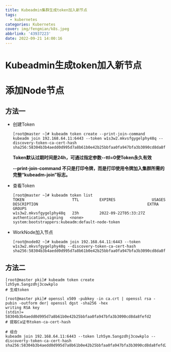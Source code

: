 ```yaml
---
title: Kubeadmin集群生成token加入新节点
tags:
  - kubernetes
categories: Kubernetes
cover: img/fengmian/k8s.jpeg
abbrlink: '43937223'
date: 2022-09-21 14:00:16
---
```

# Kubeadmin生成token加入新节点

# 添加Node节点

## 方法一

- 创建Token

  ```shell
  [root@master ~]# kubeadm token create --print-join-command
  kubeadm join 192.168.64.11:6443 --token w1s3w2.mkvsfgygelphy48q --discovery-token-ca-cert-hash sha256:58304b3b4aedd0d995d7a8b61b0e42b25bbfaa0fa947bfa3b3090cd8da8fefd2
  ```

  **Token默认过期时间是24h，可通过指定参数--ttl=0使Token永久有效**

  **--print-join-command 不只是打印令牌，而是打印使用令牌加入集群所需的完整“kubeadm-join”标志。**

- 查看Token

  ```shell
  [root@master ~]# kubeadm token list
  TOKEN                     TTL         EXPIRES                USAGES                   DESCRIPTION                                                EXTRA GROUPS
  w1s3w2.mkvsfgygelphy48q   23h         2022-09-22T05:33:27Z   authentication,signing   <none>                                                     system:bootstrappers:kubeadm:default-node-token
  ```

- WorkNode加入节点

  ```shell
  [root@node02 ~]# kubeadm join 192.168.64.11:6443 --token w1s3w2.mkvsfgygelphy48q --discovery-token-ca-cert-hash sha256:58304b3b4aedd0d995d7a8b61b0e42b25bbfaa0fa947bfa3b3090cd8da8fefd2
  ```

## 方法二

```shell
[root@master pki]# kubeadm token create
lzh5ym.5angzdhj3cowkplo
# 生成token

[root@master pki]# openssl x509 -pubkey -in ca.crt | openssl rsa -pubin -outform der| openssl dgst -sha256 -hex
writing RSA key
(stdin)= 58304b3b4aedd0d995d7a8b61b0e42b25bbfaa0fa947bfa3b3090cd8da8fefd2
# 提取Ca证书token-ca-cert-hash

# 组合
kubeadm join 192.168.64.11:6443 --token lzh5ym.5angzdhj3cowkplo --discoverty-token-ca-cert-hash sha256:58304b3b4aedd0d995d7a8b61b0e42b25bbfaa0fa947bfa3b3090cd8da8fefd2
```





